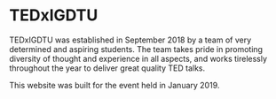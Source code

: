 # TEDxIGDTU
TEDxIGDTU was established in September 2018 by a team of very determined and aspiring students. The team takes pride in promoting diversity of thought and experience in all aspects, and works tirelessly throughout the year to deliver great quality TED talks. 

This website was built for the event held in January 2019.
